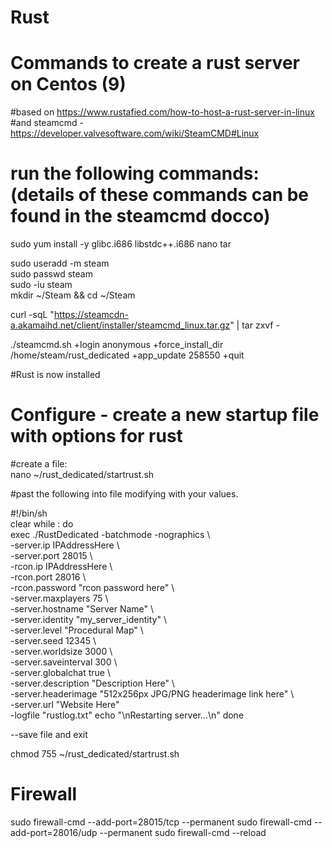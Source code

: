 # Rust
# Commands to create a rust server on Centos (9)

#based on https://www.rustafied.com/how-to-host-a-rust-server-in-linux  
#and steamcmd - https://developer.valvesoftware.com/wiki/SteamCMD#Linux

# run the following commands: (details of these commands can be found in the steamcmd docco)

sudo yum install -y glibc.i686 libstdc++.i686 nano tar  

sudo useradd -m steam  
sudo passwd steam   
sudo -iu steam  
mkdir ~/Steam && cd ~/Steam  
  
curl -sqL "https://steamcdn-a.akamaihd.net/client/installer/steamcmd_linux.tar.gz" | tar zxvf -  
  
./steamcmd.sh +login anonymous +force_install_dir /home/steam/rust_dedicated +app_update 258550 +quit  
  
#Rust is now installed
  
# Configure - create a new startup file with options for rust  
#create a file:  
nano ~/rust_dedicated/startrust.sh  
  
#past the following into file modifying with your values.

#!/bin/sh  
clear while : do  
  exec ./RustDedicated -batchmode -nographics \  
  -server.ip IPAddressHere \  
  -server.port 28015 \  
  -rcon.ip IPAddressHere \  
  -rcon.port 28016 \  
  -rcon.password "rcon password here" \  
  -server.maxplayers 75 \  
  -server.hostname "Server Name" \  
  -server.identity "my_server_identity" \  
  -server.level "Procedural Map" \  
  -server.seed 12345 \  
  -server.worldsize 3000 \  
  -server.saveinterval 300 \  
  -server.globalchat true \  
  -server.description "Description Here" \  
  -server.headerimage "512x256px JPG/PNG headerimage link here" \  
  -server.url "Website Here"  
  -logfile "rustlog.txt"
  echo "\nRestarting server...\n" done  

--save file and exit

chmod 755 ~/rust_dedicated/startrust.sh 

# Firewall
sudo firewall-cmd --add-port=28015/tcp --permanent
sudo firewall-cmd --add-port=28016/udp --permanent
sudo firewall-cmd --reload
